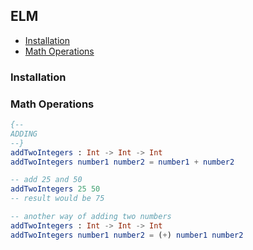 ## ELM
- [Installation](/elm.md#installation)
- [Math Operations](/elm.md#math-operations)

### Installation

### Math Operations
```elm
{--
ADDING
--}
addTwoIntegers : Int -> Int -> Int
addTwoIntegers number1 number2 = number1 + number2

-- add 25 and 50
addTwoIntegers 25 50
-- result would be 75

-- another way of adding two numbers
addTwoIntegers : Int -> Int -> Int
addTwoIntegers number1 number2 = (+) number1 number2
```
